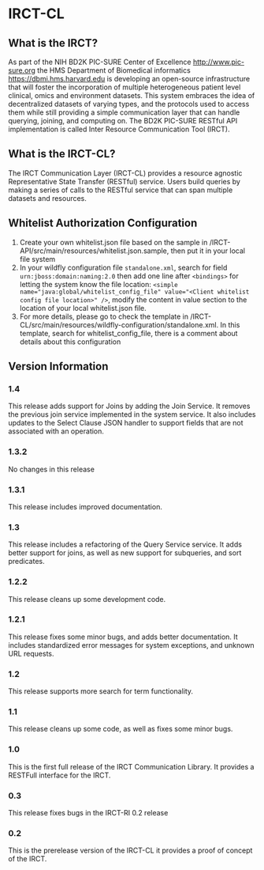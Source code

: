 # IRCT-CL

## What is the IRCT?
As part of the NIH BD2K PIC-SURE Center of Excellence http://www.pic-sure.org the HMS Department of Biomedical informatics https://dbmi.hms.harvard.edu is developing an open-source infrastructure that will foster the incorporation of multiple heterogeneous patient level clinical, omics and environment datasets. This system embraces the idea of decentralized datasets of varying types, and the protocols used to access them while still providing a simple communication layer that can handle querying, joining, and computing on. The BD2K PIC-SURE RESTful API implementation is called Inter Resource Communication Tool (IRCT).

## What is the IRCT-CL?
The IRCT Communication Layer (IRCT-CL) provides a resource agnostic Representative State Transfer (RESTful) service. Users build queries by making a series of calls to the RESTful service that can span multiple datasets and resources.

## Whitelist Authorization Configuration
1. Create your own whitelist.json file based on the sample in /IRCT-API/src/main/resources/whitelist.json.sample, then put it in your local file system
2. In your wildfly configuration file `standalone.xml`, search for field `urn:jboss:domain:naming:2.0` then add one line after `<bindings>` for letting the
system know the file location: `<simple name="java:global/whitelist_config_file" value="<Client whitelist config file location>" />`,
modify the content in value section to the location of your local whitelist.json file.
3. For more details, please go to check the template in /IRCT-CL/src/main/resources/wildfly-configuration/standalone.xml. In this template, 
search for whitelist_config_file, there is a comment about details about this configuration

## Version Information

### 1.4
This release adds support for Joins by adding the Join Service. It removes the previous join service implemented in the system service. It also includes updates to the Select Clause JSON handler to support fields that are not associated with an operation.

### 1.3.2
No changes in this release

### 1.3.1
This release includes improved documentation.

### 1.3
This release includes a refactoring of the Query Service service. It adds better support for joins, as well as new support for subqueries, and sort predicates.

### 1.2.2
This release cleans up some development code.

### 1.2.1
This release fixes some minor bugs, and adds better documentation. It includes standardized error messages for system exceptions, and unknown URL requests.

### 1.2
This release supports more search for term functionality.

### 1.1
This release cleans up some code, as well as fixes some minor bugs.

### 1.0
This is the first full release of the IRCT Communication Library. It provides a RESTFull interface for the IRCT.

### 0.3
This release fixes bugs in the IRCT-RI 0.2 release

### 0.2
This is the prerelease version of the IRCT-CL it provides a proof of concept of the IRCT.
